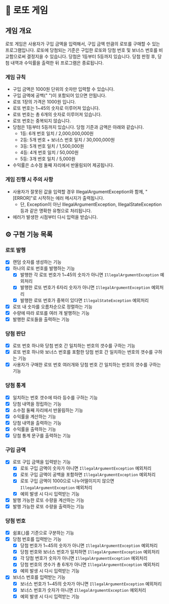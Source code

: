 # 💸  로또 게임
## 게임 개요
로또 게임은 사용자가 구입 금액을 입력해서, 구입 금액 만큼의 로또를 구매할 수 있는 프로그램입니다. 
로또에 당첨되는 기준은 구입한 로또와 당첨 번호 및 보너스 번호를 비교함으로써 결정지을 수 있습니다.
당첨은 1등부터 5등까지 있습니다. 당첨 판정 후, 당첨 내역과 수익률을 출력한 뒤 프로그램은 종료됩니다.

### 게임 규칙
- 구입 금액은 1000원 단위의 숫자만 입력할 수 있습니다.
- 구입 금액에 공백(" ")이 포함되어 있으면 안됩니다.
- 로또 1장의 가격은 1000원 입니다.
- 로또 번호는 1~45의 숫자로 이루어져 있습니다.
- 로또 번호는 총 6개의 숫자로 이루어져 있습니다.
- 로또 번호는 중복되지 않습니다.
- 당첨은 1등부터 5등까지 있습니다. 당첨 기준과 금액은 아래와 같습니다.
  - 1등: 6개 번호 일치 / 2,000,000,000원
  - 2등: 5개 번호 + 보너스 번호 일치 / 30,000,000원
  - 3등: 5개 번호 일치 / 1,500,000원
  - 4등: 4개 번호 일치 / 50,000원
  - 5등: 3개 번호 일치 / 5,000원
- 수익률은 소수점 둘째 자리에서 반올림되어 제공됩니다.

### 게임 진행 시 주의 사항
- 사용자가 잘못된 값을 입력할 경우 IllegalArgumentException와 함께, "[ERROR]"로 시작하는 에러 메시지가 출력됩니다.
  - 단, Exception이 아닌 IllegalArgumentException, IllegalStateException 등과 같은 명확한 유형으로 처리됩니다.
- 에러가 발생한 시점부터 다시 입력을 받습니다.


## ⚙️ 구현 기능 목록

### 로또 발행
- [x] 랜덤 숫자를 생성하는 기능
- [x] 하나의 로또 번호를 발행하는 기능
  - [x] 발행한 각 로또 번호가 1~45의 숫자가 아니면 `IllegalArgumentException` 예외처리 
  - [x] 발행한 로또 번호가 6자리 숫자가 아니면 `IllegalArgumentException` 예외처리
  - [x] 발행한 로또 번호가 중복이 있다면 `IllegalStateException` 예외처리
- [x] 로또 내 숫자를 오름차순으로 정렬하는 기능
- [x] 수량에 따라 로또를 여러 개 발행하는 기능
- [x] 발행한 로또들을 출력하는 기능

### 당첨 판단
- [x] 로또 번호 하나와 당첨 번호 간 일치하는 번호의 갯수를 구하는 기능
- [x] 로또 번호 하나와 보너스 번호를 포함한 당첨 번호 간 일치하는 번호의 갯수를 구하는 기능
- [x] 사용자가 구매한 로또 번호 여러개와 당첨 번호 간 일치하는 번호의 갯수를 구하는 기능

### 당첨 통계
- [x] 일치하는 번호 갯수에 따라 등수를 구하는 기능
- [x] 당첨 내역을 정립하는 기능
- [x] 소수점 둘째 자리에서 반올림하는 기능
- [x] 수익률을 계산하는 기능
- [x] 당첨 내역을 출력하는 기능
- [x] 수익률을 출력하는 기능
- [x] 당첨 통계 문구를 출력하는 기능

### 구입 금액
- [x] 로또 구입 금액을 입력받는 기능
  - [x] 로또 구입 금액이 숫자가 아니면 `IllegalArgumentException` 예외처리
  - [x] 로또 구입 금액이 공백을 포함하면 `IllegalArgumentException` 예외처리
  - [x] 로또 구입 금액이 1000으로 나누어떨이지지 않으면 `IllegalArgumentException` 예외처리
  - [x] 예외 발생 시 다시 입력받는 기능
- [x] 발행 가능한 로또 수량을 계산하는 기능
- [x] 발행 가능한 로또 수량을 출력하는 기능

### 당첨 번호
- [x] 쉼표(,)를 기준으로 구분하는 기능
- [x] 당첨 번호를 입력받는 기능
  - [x] 당첨 번호가 1~45의 숫자가 아니면 `IllegalArgumentException` 예외처리
  - [x] 당첨 번호와 보너스 번호가 일치하면 `IllegalArgumentException` 예외처리
  - [x] 각 당첨 번호가 숫자가 아니면 `IllegalArgumentException` 예외처리
  - [x] 당첨 번호의 갯수가 총 6개가 아니면 `IllegalArgumentException` 예외처리
  - [x] 예외 발생 시 다시 입력받는 기능
- [x] 보너스 번호를 입력받는 기능
  - [x] 보너스 번호가 1~45의 숫자가 아니면 `IllegalArgumentException` 예외처리
  - [x] 보너스 번호가 숫자가 아니면 `IllegalArgumentException` 예외처리
  - [x] 예외 발생 시 다시 입력받는 기능